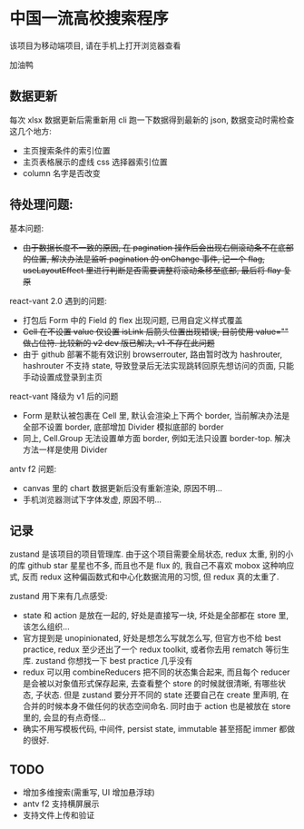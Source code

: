 # 中国一流高校搜索程序

该项目为移动端项目, 请在手机上打开浏览器查看

加油鸭

## 数据更新

每次 xlsx 数据更新后需重新用 cli 跑一下数据得到最新的 json, 数据变动时需检查这几个地方:
- 主页搜索条件的索引位置
- 主页表格展示的虚线 css 选择器索引位置
- column 名字是否改变


## 待处理问题:

基本问题:
- ~~由于数据长度不一致的原因, 在 pagination 操作后会出现右侧滚动条不在底部的位置, 解决办法是监听 pagination 的 onChange 事件, 记一个 flag, useLayoutEffect 里进行判断是否需要调整将滚动条移至底部, 最后将 flay 复原~~

react-vant 2.0 遇到的问题:
- 打包后 Form 中的 Field 的 flex 出现问题, 已用自定义样式覆盖
- ~~Cell 在不设置 value 仅设置 isLink 后箭头位置出现错误, 目前使用 value="" 做占位符. 比较新的 v2 dev 版已解决, v1 不存在此问题~~
- 由于 github 部署不能有效识别 browserrouter, 路由暂时改为 hashrouter, hashrouter 不支持 state, 导致登录后无法实现跳转回原先想访问的页面, 只能手动设置成登录到主页

react-vant 降级为 v1 后的问题
- Form 是默认被包裹在 Cell 里, 默认会渲染上下两个 border, 当前解决办法是全部不设置 border, 底部增加 Divider 模拟底部的 border
- 同上, Cell.Group 无法设置单方面 border, 例如无法只设置 border-top. 解决方法一样是使用 Divider

antv f2 问题:
- canvas 里的 chart 数据更新后没有重新渲染, 原因不明...
- 手机浏览器测试下字体发虚, 原因不明...

## 记录

zustand 是该项目的项目管理库. 由于这个项目需要全局状态, redux 太重, 别的小的库 github star 星星也不多, 而且也不是 flux 的, 我自己不喜欢 mobox 这种响应式, 反而 redux 这种偏函数式和中心化数据流用的习惯, 但 redux 真的太重了.

zustand 用下来有几点感受:
- state 和 action 是放在一起的, 好处是直接写一块, 坏处是全部都在 store 里, 该怎么组织...
- 官方提到是 unopinionated, 好处是想怎么写就怎么写, 但官方也不给 best practice, redux 至少还出了一个 redux toolkit, 或者你去用 rematch 等衍生库. zustand 你想找一下 best practice 几乎没有
- redux 可以用 combineReducers 把不同的状态集合起来, 而且每个 reducer 是会被以对象值形式保存起来, 去查看整个 store 的时候就很清晰, 有哪些状态, 子状态. 但是 zustand 要分开不同的 state 还要自己在 create 里声明, 在合并的时候本身不做任何的状态空间命名. 同时由于 action 也是被放在 store 里的, 会显的有点奇怪...
- 确实不用写模板代码, 中间件, persist state, immutable 甚至搭配 immer 都做的很好.

## TODO

- 增加多维搜索(需重写, UI 增加悬浮球)
- antv f2 支持横屏展示
- 支持文件上传和验证